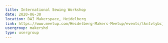 ```yaml
---
title: International Sewing Workshop
date: 2020-06-30
location: DAI Makerspace, Heidelberg
link: https://www.meetup.com/Heidelberg-Makers-Meetup/events/lkntvlybcjbnc/
usergroup: makershd
type: usergroup
---
```

